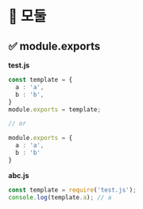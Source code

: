 # 📌 모둘


## ✅ module.exports

__test.js__
```ts
const template = {
  a : 'a',
  b : 'b',
}
module.exports = template;

// or

module.exports = {
  a : 'a',
  b : 'b'
}
```

__abc.js__

```ts
const template = require('test.js');
console.log(template.a); // a
```